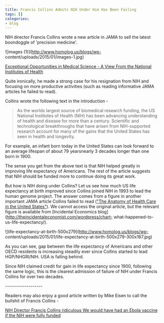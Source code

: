 ```yaml
---
title: Francis Collins Admits NIH Under Him Has Been Failing
tags: []
categories:
- blog
---
```

NIH director Francis Collins wrote a new article in JAMA to sell the latest
boondoggle of 'precision medicine'.
<!--more-->

![images \(1\)](http://www.homolog.us/blogs/wp-
content/uploads/2015/01/images-1.jpg)

[Exceptional Opportunities in Medical Science - A View From the National
Institutes of
Health](http://jama.jamanetwork.com/article.aspx?articleid=2089362)

Quite ironically, he made a strong case for his resignation from NIH and
focusing on more productive activities (such as reading informative JAMA
articles he failed to read).

Collins wrote the following text in the introduction -

> As the worlds largest source of biomedical research funding, the US National
Institutes of Health (NIH) has been advancing understanding of health and
disease for more than a century. Scientific and technological breakthroughs
that have arisen from NIH-supported research account for many of the gains
that the United States has seen in health and longevity.

For example, an infant born today in the United States can look forward to an
average lifespan of about 79 yearsnearly 3 decades longer than one born in
1900.

The sense you get from the above text is that NIH helped greatly in improving
life expectancy of Americans. The rest of the article suggests that NIH should
be funded more to continue doing its great work.

But how is NIH doing under Collins? Let us see how much US life expectancy at
birth improved since Collins joined NIH in 1993 to lead the human genome
project. The answer comes from a figure in another important JAMA article
Collins failed to read (["The Anatomy of Health Care in the United
States"](http://jama.jamanetwork.com/article.aspx?articleID=1769890)). We
cannot access the original article, but the relevant figure is available from
[Incidental Economics blog](http://theincidentaleconomist.com/wordpress/chart-
what-happened-to-us-life-expectancy/).

![life-expectancy-at-birth-500x279](http://www.homolog.us/blogs/wp-
content/uploads/2015/01/life-expectancy-at-birth-500x279-300x167.jpg)

As you can see, gap between the life expectancy of Americans and other OECD
residents is increasing steadily ever since Collins started to lead
HGP/NHGRI/NIH. USA is falling behind.

Since NIH claimed credit for gain in life expectancy since 1900, following the
same logic, this is the clearest admission of failure of NIH under Francis
Collins for over two decades.

\-------------------

Readers may also enjoy a good article written by Mike Eisen to call the
bullshit of Francis Collins -

[NIH Director Francis Collins ridiculous We would have had an Ebola vaccine if
the NIH were fully funded](http://www.michaeleisen.org/blog/?p=1638)

